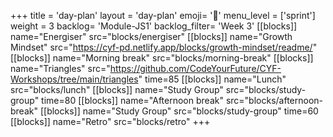 +++
title = 'day-plan'
layout = 'day-plan'
emoji= '📝'
menu_level = ['sprint']
weight = 3
backlog= 'Module-JS1'
backlog_filter= 'Week 3'
[[blocks]]
name="Energiser"
src="blocks/energiser"
[[blocks]]
name="Growth Mindset"
src="https://cyf-pd.netlify.app/blocks/growth-mindset/readme/"
[[blocks]]
name="Morning break"
src="blocks/morning-break"
[[blocks]]
name="Triangles"
src="https://github.com/CodeYourFuture/CYF-Workshops/tree/main/triangles"
time=85
[[blocks]]
name="Lunch"
src="blocks/lunch"
[[blocks]]
name="Study Group"
src="blocks/study-group"
time=80
[[blocks]]
name="Afternoon break"
src="blocks/afternoon-break"
[[blocks]]
name="Study Group"
src="blocks/study-group"
time=60
[[blocks]]
name="Retro"
src="blocks/retro"
+++
